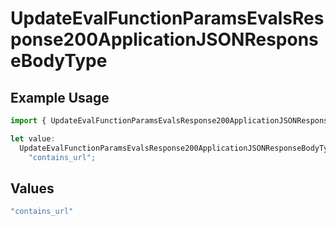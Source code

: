 # UpdateEvalFunctionParamsEvalsResponse200ApplicationJSONResponseBodyType

## Example Usage

```typescript
import { UpdateEvalFunctionParamsEvalsResponse200ApplicationJSONResponseBodyType } from "@orq-ai/node/models/operations";

let value:
  UpdateEvalFunctionParamsEvalsResponse200ApplicationJSONResponseBodyType =
    "contains_url";
```

## Values

```typescript
"contains_url"
```